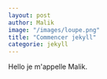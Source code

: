 ```yaml
---
layout: post
author: Malik
image: "/images/loupe.png"
title: "Commencer jekyll"
categorie: jekyll
---
```




<p> Hello je m'appelle Malik. </p>